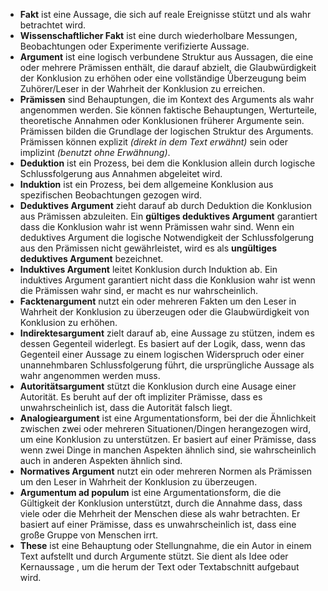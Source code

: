 
- **Fakt** ist eine Aussage, die sich auf reale Ereignisse stützt und als wahr betrachtet wird.
- **Wissenschaftlicher Fakt** ist eine durch wiederholbare Messungen, Beobachtungen oder Experimente verifizierte Aussage.
- **Argument** ist eine logisch verbundene Struktur aus Aussagen, die eine oder mehrere Prämissen enthält,  die darauf abzielt, die Glaubwürdigkeit der Konklusion zu erhöhen oder eine vollständige Überzeugung beim Zuhörer/Leser in der Wahrheit der Konklusion zu erreichen. 
- **Prämissen** sind Behauptungen, die im Kontext des Arguments als wahr angenommen werden. Sie können faktische Behauptungen, Werturteile, theoretische Annahmen oder Konklusionen früherer Argumente sein. Prämissen bilden die Grundlage der logischen Struktur des Arguments.  Prämissen können explizit *(direkt in dem Text erwähnt)* sein oder implizint *(benutzt ohne Erwähnung)*.
- **Deduktion** ist ein Prozess, bei dem die Konklusion allein durch logische Schlussfolgerung aus Annahmen abgeleitet wird.
- **Induktion** ist ein Prozess, bei dem allgemeine Konklusion aus spezifischen Beobachtungen gezogen wird.
- **Deduktives Argument** zieht darauf ab durch Deduktion die Konklusion aus Prämissen abzuleiten. Ein **gültiges deduktives Argument** garantiert dass die Konklusion wahr ist wenn Prämissen wahr sind. Wenn ein deduktives Argument die logische Notwendigkeit der Schlussfolgerung aus den Prämissen nicht gewährleistet, wird es als **ungültiges deduktives Argument** bezeichnet.
- **Induktives Argument** leitet Konklusion durch Induktion ab. Ein induktives Argument garantiert nicht dass die Konklusion wahr ist wenn die Prämissen wahr sind, er macht es nur wahrscheinlich. 
- **Facktenargument** nutzt ein oder mehreren Fakten um den Leser in Wahrheit der Konklusion zu überzeugen oder die Glaubwürdigkeit von Konklusion zu erhöhen.
- **Indirektesargument** zielt darauf ab, eine Aussage zu stützen, indem es dessen Gegenteil widerlegt. Es basiert auf der Logik, dass, wenn das Gegenteil einer Aussage zu einem logischen Widerspruch oder einer unannehmbaren Schlussfolgerung führt, die ursprüngliche Aussage als wahr angenommen werden muss.
- **Autoritätsargument** stützt die Konklusion durch eine Ausage einer Autorität. Es beruht auf der oft impliziter Prämisse, dass es unwahrscheinlich ist, dass die Autorität falsch liegt.
- **Analogieargument** ist eine Argumentationsform, bei der die Ähnlichkeit zwischen zwei oder mehreren Situationen/Dingen herangezogen wird, um eine Konklusion zu unterstützen. Er basiert auf einer  Prämisse, dass wenn zwei Dinge in manchen Aspekten ähnlich sind, sie wahrscheinlich auch in anderen Aspekten ähnlich sind.
- **Normatives Argument** nutzt ein oder mehreren Normen als Prämissen um den Leser in Wahrheit der Konklusion zu überzeugen.
- **Argumentum ad populum** ist eine Argumentationsform, die die Gültigkeit der Konklusion unterstützt, durch die Annahme dass, dass viele oder die Mehrheit der Menschen diese als wahr betrachten. Er basiert auf einer Prämisse, dass es unwahrscheinlich ist, dass eine große Gruppe von Menschen irrt.
- **These** ist eine Behauptung oder Stellungnahme, die ein Autor in einem Text aufstellt und durch Argumente stützt. Sie dient als  Idee oder Kernaussage , um die herum der Text oder Textabschnitt aufgebaut wird.
